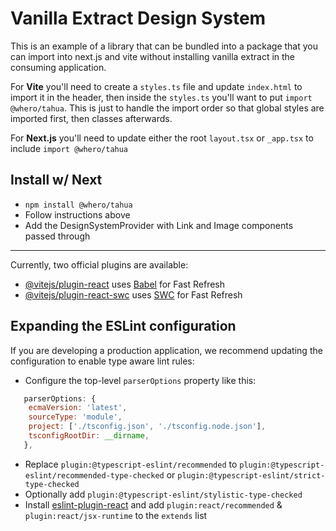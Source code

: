 # Vanilla Extract Design System

This is an example of a library that can be bundled into a package that you can import into next.js and vite without installing vanilla extract in the consuming application.

For **Vite** you'll need to create a `styles.ts` file and update `index.html` to import it in the header, then inside the `styles.ts` you'll want to put `import @whero/tahua`. This is just to handle the import order so that global styles are imported first, then classes afterwards.

For **Next.js** you'll need to update either the root `layout.tsx` or `_app.tsx` to include `import @whero/tahua`

## Install w/ Next

- `npm install @whero/tahua`
- Follow instructions above
- Add the DesignSystemProvider with Link and Image components passed through

---

Currently, two official plugins are available:

- [@vitejs/plugin-react](https://github.com/vitejs/vite-plugin-react/blob/main/packages/plugin-react/README.md) uses [Babel](https://babeljs.io/) for Fast Refresh
- [@vitejs/plugin-react-swc](https://github.com/vitejs/vite-plugin-react-swc) uses [SWC](https://swc.rs/) for Fast Refresh

## Expanding the ESLint configuration

If you are developing a production application, we recommend updating the configuration to enable type aware lint rules:

- Configure the top-level `parserOptions` property like this:

```js
   parserOptions: {
    ecmaVersion: 'latest',
    sourceType: 'module',
    project: ['./tsconfig.json', './tsconfig.node.json'],
    tsconfigRootDir: __dirname,
   },
```

- Replace `plugin:@typescript-eslint/recommended` to `plugin:@typescript-eslint/recommended-type-checked` or `plugin:@typescript-eslint/strict-type-checked`
- Optionally add `plugin:@typescript-eslint/stylistic-type-checked`
- Install [eslint-plugin-react](https://github.com/jsx-eslint/eslint-plugin-react) and add `plugin:react/recommended` & `plugin:react/jsx-runtime` to the `extends` list
